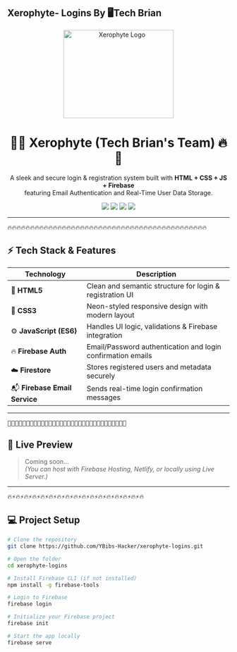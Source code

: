 ## Xerophyte- Logins By 🖥Tech Brian
<p align="center">
  <img src="https://files.catbox.moe/83km7k.jpg" alt="Xerophyte Logo" width="250" height="200"/>
</p>

<h1 align="center">💜🔥 Xerophyte (Tech Brian's Team) 🔥💜</h1>
<p align="center">
  A sleek and secure login & registration system built with <b>HTML + CSS + JS + Firebase</b><br>
  featuring Email Authentication and Real-Time User Data Storage.
</p>

<p align="center">
  <img src="https://img.shields.io/badge/HTML5-orange?style=for-the-badge&logo=html5&logoColor=white">
  <img src="https://img.shields.io/badge/CSS3-blue?style=for-the-badge&logo=css3&logoColor=white">
  <img src="https://img.shields.io/badge/JavaScript-yellow?style=for-the-badge&logo=javascript&logoColor=black">
  <img src="https://img.shields.io/badge/Firebase-ffca28?style=for-the-badge&logo=firebase&logoColor=black">
</p>

---

<p align="center">
<pre>
🔥🔥🔥🔥🔥🔥🔥🔥🔥🔥🔥🔥🔥🔥🔥🔥🔥🔥🔥🔥🔥🔥🔥🔥🔥🔥🔥🔥🔥🔥🔥🔥🔥🔥🔥🔥🔥🔥🔥🔥🔥🔥🔥🔥
</pre>
</p>

## ⚡ Tech Stack & Features

| Technology | Description |
|-------------|-------------|
| 🧱 **HTML5** | Clean and semantic structure for login & registration UI |
| 🎨 **CSS3** | Neon-styled responsive design with modern layout |
| ⚙️ **JavaScript (ES6)** | Handles UI logic, validations & Firebase integration |
| 🔥 **Firebase Auth** | Email/Password authentication and login confirmation emails |
| ☁️ **Firestore** | Stores registered users and metadata securely |
| 📬 **Firebase Email Service** | Sends real-time login confirmation messages |

---

<p align="center">
<pre>
🌈💥💜💥🌈💥💜💥🌈💥💜💥🌈💥💜💥🌈💥💜💥🌈💥💜💥🌈💥💜💥🌈💥💜💥
</pre>
</p>

## 🚀 Live Preview

> Coming soon…  
> *(You can host with Firebase Hosting, Netlify, or locally using Live Server.)*

---

<p align="center">
<pre>
🔥⚡🔥⚡🔥⚡🔥⚡🔥⚡🔥⚡🔥⚡🔥⚡🔥⚡🔥⚡🔥⚡🔥⚡🔥⚡🔥⚡🔥⚡🔥⚡🔥
</pre>
</p>

## 💻 Project Setup

```bash
# Clone the repository
git clone https://github.com/YBibs-Hacker/xerophyte-logins.git

# Open the folder
cd xerophyte-logins

# Install Firebase CLI (if not installed)
npm install -g firebase-tools

# Login to Firebase
firebase login

# Initialize your Firebase project
firebase init

# Start the app locally
firebase serve
